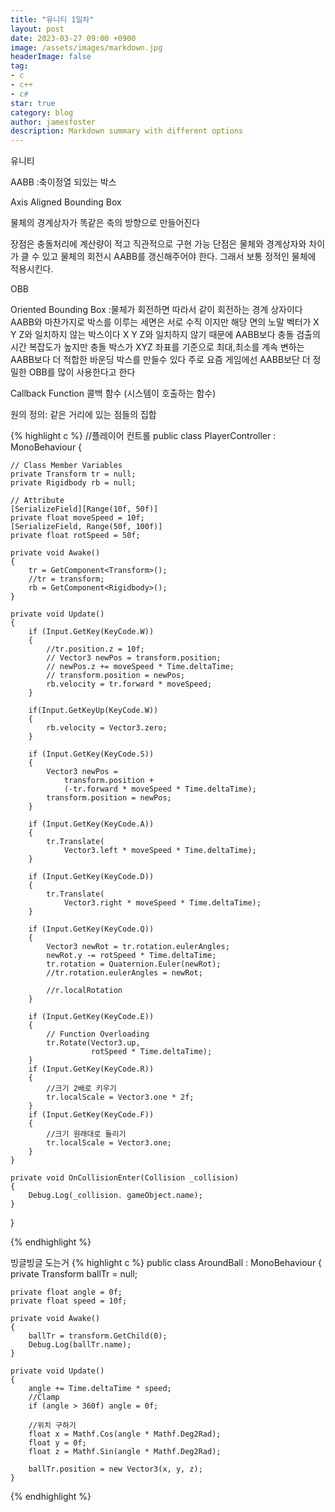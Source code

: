 ```yaml
---
title: "유니티 1일차"
layout: post
date: 2023-03-27 09:00 +0900
image: /assets/images/markdown.jpg
headerImage: false
tag:
- c
- c++
- c#
star: true
category: blog
author: jamesfoster
description: Markdown summary with different options
---
```


유니티

AABB :축이정열 되있는 박스

Axis Aligned 
Bounding Box 

물체의 경계상자가 똑같은 축의 방향으로 만들어진다

장점은 충돌처리에 계산량이 적고 직관적으로 구현 가능
단점은 물체와 경계상자와 차이가 클 수 있고 물체의 회전시 AABB를 갱신해주어야 한다. 그래서 보통 정적인 물체에 적용시킨다.

OBB

Oriented Bounding Box :물체가 회전하면 따라서 같이 회전하는 경계 상자이다
AABB와 마찬가지로 박스를 이루는 세면은 서로 수직 이지만 해당 면의 노말 벡터가 X Y Z와 일치하지 않는 박스이다
X Y Z와 일치하지 않기 때문에 AABB보다 충돌 검출의 시간 복잡도가 높지만 충돌 박스가 XYZ 좌표를 기준으로 최대,최소를 계속
변하는 AABB보다 더 적합한 바운딩 박스를 만들수 있다 주로 요즘 게임에선 AABB보단 더 정밀한 OBB를 많이 사용한다고 한다


Callback Function 콜백 함수 (시스템이 호출하는 함수)

원의 정의: 같은 거리에 있는 점들의 집합



{% highlight c %}
//플레이어 컨트롤
public class PlayerController : MonoBehaviour
{
    

    // Class Member Variables
    private Transform tr = null;
    private Rigidbody rb = null;

    // Attribute
    [SerializeField][Range(10f, 50f)]
    private float moveSpeed = 10f;
    [SerializeField, Range(50f, 100f)]
    private float rotSpeed = 50f;

    private void Awake()
    {
        tr = GetComponent<Transform>();
        //tr = transform;
        rb = GetComponent<Rigidbody>();
    }

    private void Update()
    {
        if (Input.GetKey(KeyCode.W))
        {
            //tr.position.z = 10f;
            // Vector3 newPos = transform.position;
            // newPos.z += moveSpeed * Time.deltaTime;
            // transform.position = newPos;
            rb.velocity = tr.forward * moveSpeed;
        }

        if(Input.GetKeyUp(KeyCode.W))
        {
            rb.velocity = Vector3.zero;
        }

        if (Input.GetKey(KeyCode.S))
        {
            Vector3 newPos =
                transform.position +
                (-tr.forward * moveSpeed * Time.deltaTime);
            transform.position = newPos;
        }

        if (Input.GetKey(KeyCode.A))
        {
            tr.Translate(
                Vector3.left * moveSpeed * Time.deltaTime);
        }

        if (Input.GetKey(KeyCode.D))
        {
            tr.Translate(
                Vector3.right * moveSpeed * Time.deltaTime);
        }

        if (Input.GetKey(KeyCode.Q))
        {
            Vector3 newRot = tr.rotation.eulerAngles;
            newRot.y -= rotSpeed * Time.deltaTime;
            tr.rotation = Quaternion.Euler(newRot);
            //tr.rotation.eulerAngles = newRot;

            //r.localRotation
        }

        if (Input.GetKey(KeyCode.E))
        {
            // Function Overloading
            tr.Rotate(Vector3.up,
                      rotSpeed * Time.deltaTime);
        }
        if (Input.GetKey(KeyCode.R))
        { 
            //크기 2배로 키우기
            tr.localScale = Vector3.one * 2f;
        }
        if (Input.GetKey(KeyCode.F))
        { 
            //크기 원래대로 돌리기
            tr.localScale = Vector3.one;
        }
    }

    private void OnCollisionEnter(Collision _collision)
    {
        Debug.Log(_collision. gameObject.name);
    }
}

{% endhighlight %}

빙글빙글 도는거
{% highlight c %}
public class AroundBall : MonoBehaviour
{
    private Transform ballTr = null;

    private float angle = 0f;
    private float speed = 10f;

    private void Awake()
    {
        ballTr = transform.GetChild(0);
        Debug.Log(ballTr.name);
    }

    private void Update()
    {
        angle += Time.deltaTime * speed;
        //Clamp
        if (angle > 360f) angle = 0f;

        //위치 구하기
        float x = Mathf.Cos(angle * Mathf.Deg2Rad);
        float y = 0f;
        float z = Mathf.Sin(angle * Mathf.Deg2Rad);

        ballTr.position = new Vector3(x, y, z);
    }
{% endhighlight %}